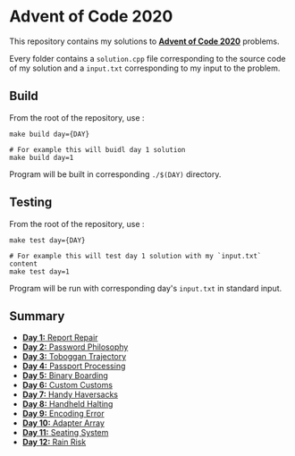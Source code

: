 # Advent of Code 2020

This repository contains my solutions to [**Advent of Code 2020**](https://adventofcode.com/2020/) problems.

Every folder contains a `solution.cpp` file corresponding to the source code of my solution and a `input.txt` corresponding to my input to the problem.

## Build

From the root of the repository, use :

```shell
make build day={DAY}

# For example this will buidl day 1 solution
make build day=1 
```

Program will be built in corresponding `./$(DAY)` directory.

## Testing

From the root of the repository, use :

```shell
make test day={DAY}

# For example this will test day 1 solution with my `input.txt` content
make test day=1
```

Program will be run with corresponding day's `input.txt` in standard input.

## Summary

* [**Day 1:** Report Repair](./1)
* [**Day 2:** Password Philosophy](./2)
* [**Day 3:** Toboggan Trajectory ](./3)
* [**Day 4:** Passport Processing](./4)
* [**Day 5:** Binary Boarding](./5)
* [**Day 6:** Custom Customs](./6)
* [**Day 7:** Handy Haversacks](./7)
* [**Day 8:** Handheld Halting](./8)
* [**Day 9:** Encoding Error](./9)
* [**Day 10:** Adapter Array](./10)
* [**Day 11:** Seating System](./11)
* [**Day 12:** Rain Risk](./12)